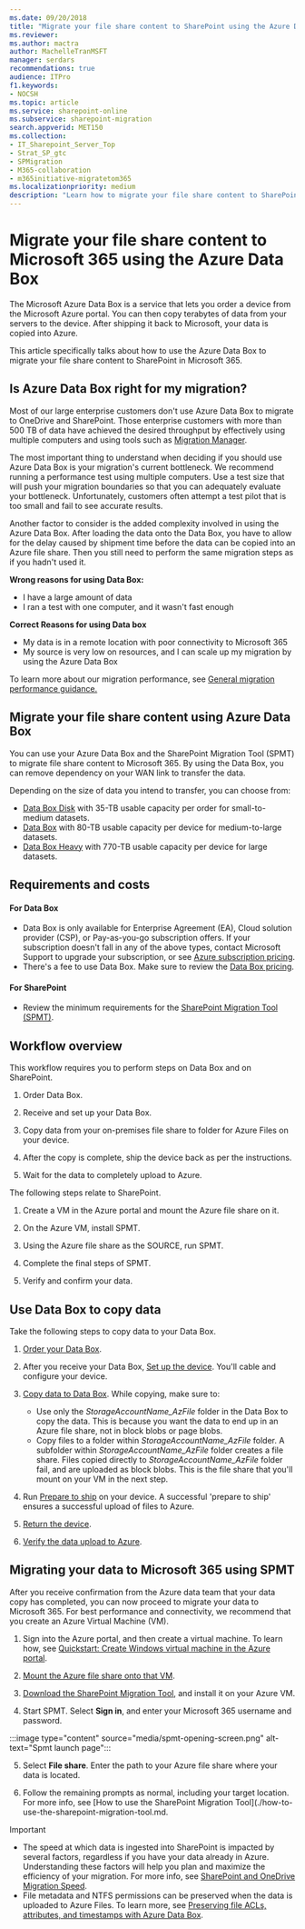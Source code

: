 ```yaml
---
ms.date: 09/20/2018
title: "Migrate your file share content to SharePoint using the Azure Data Box"
ms.reviewer: 
ms.author: mactra
author: MachelleTranMSFT
manager: serdars
recommendations: true
audience: ITPro
f1.keywords:
- NOCSH
ms.topic: article
ms.service: sharepoint-online
ms.subservice: sharepoint-migration
search.appverid: MET150
ms.collection: 
- IT_Sharepoint_Server_Top
- Strat_SP_gtc
- SPMigration
- M365-collaboration
- m365initiative-migratetom365
ms.localizationpriority: medium
description: "Learn how to migrate your file share content to SharePoint in Microsoft 365 by using the Azure Data Box"
---
```


# Migrate your file share content to Microsoft 365 using the Azure Data Box

The Microsoft Azure Data Box is a service that lets you order a device from the Microsoft Azure portal. You can then copy terabytes of data from your servers to the device. After shipping it back to Microsoft, your data is copied into Azure.

This article specifically talks about how to use the Azure Data Box to migrate your file share content to SharePoint in Microsoft 365. 

## Is Azure Data Box right for my migration?

Most of our large enterprise customers don't use Azure Data Box to migrate to OneDrive and SharePoint. Those enterprise customers with more than 500 TB of data have achieved the desired throughput by effectively using multiple computers and using tools such as [Migration Manager](mm-get-started.md).

The most important thing to understand when deciding if you should use Azure Data Box is your migration's current bottleneck. We recommend running a performance test using multiple computers. Use a test size that will push your migration boundaries so that you can adequately evaluate your bottleneck. Unfortunately, customers often attempt a test pilot that is too small and fail to see accurate results.

Another factor to consider is the added complexity involved in using the Azure Data Box. After loading the data onto the Data Box, you have to allow for the delay caused by shipment time before the data can be copied into an Azure file share. Then you still need to perform the same migration steps as if you hadn't used it.

**Wrong reasons for using Data Box:**

- I have a large amount of data
- I ran a test with one computer, and it wasn't fast enough

**Correct Reasons for using Data box**

- My data is in a remote location with poor connectivity to Microsoft 365
- My source is very low on resources, and I can scale up my migration by using the Azure Data Box

To learn more about our migration performance, see [General migration performance guidance.](./sharepoint-online-and-onedrive-migration-speed.md)

##  Migrate your file share content using Azure Data Box

You can use your Azure Data Box and the SharePoint Migration Tool (SPMT) to migrate file share content to Microsoft 365. By using the Data Box, you can remove dependency on your WAN link to transfer the data. 
 
Depending on the size of data you intend to transfer, you can choose from:

- [Data Box Disk](/azure/databox/data-box-disk-overview) with 35-TB usable capacity per order for small-to-medium datasets.
- [Data Box](/azure/databox/data-box-overview) with 80-TB usable capacity per device for medium-to-large datasets.
- [Data Box Heavy](/azure/databox/data-box-heavy-overview) with 770-TB usable capacity per device for large datasets.

 

## Requirements and costs

#### For Data Box

- Data Box is only available for Enterprise Agreement (EA), Cloud solution provider (CSP), or Pay-as-you-go subscription offers. If your subscription doesn't fall in any of the above types, contact Microsoft Support to upgrade your subscription, or see [Azure subscription pricing](https://azure.microsoft.com/pricing/).
- There's a fee to use Data Box. Make sure to review the [Data Box pricing](https://azure.microsoft.com/pricing/details/databox/).

#### For SharePoint

- Review the minimum requirements for the [SharePoint Migration Tool (SPMT)](./how-to-use-the-sharepoint-migration-tool.md).


## Workflow overview

This workflow requires you to perform steps on Data Box and on SharePoint.

1. Order Data Box.

2. Receive and set up your Data Box.

3. Copy data from your on-premises file share to folder for Azure Files on your device.

4. After the copy is complete, ship the device back as per the instructions.

5. Wait for the data to completely upload to Azure.

The following steps relate to SharePoint.

1. Create a VM in the Azure portal and mount the Azure file share on it.

2. On the Azure VM, install SPMT.

3. Using the Azure file share as the SOURCE, run SPMT.

4. Complete the final steps of SPMT.

5. Verify and confirm your data.


## Use Data Box to copy data

Take the following steps to copy data to your Data Box.

1. [Order your Data Box](/azure/databox/data-box-deploy-ordered).

2. After you receive your Data Box, [Set up the device](/azure/databox/data-box-deploy-set-up). You'll cable and configure your device.

3. [Copy data to Data Box](/azure/databox/data-box-deploy-copy-data). While copying, make sure to:

    - Use only the *StorageAccountName_AzFile* folder in the Data Box to copy the data. This is because you want the data to end up in an Azure file share, not in block blobs or page blobs.
    - Copy files to a folder within *StorageAccountName_AzFile* folder. A subfolder within *StorageAccountName_AzFile* folder creates a file share. Files copied directly to *StorageAccountName_AzFile* folder fail, and are uploaded as block blobs. This is the file share that you'll mount on your VM in the next step.

4. Run [Prepare to ship](/azure/databox/data-box-deploy-picked-up#prepare-to-ship) on your device. A successful 'prepare to ship' ensures a successful upload of files to Azure.

5. [Return the device](/azure/databox/data-box-deploy-picked-up#ship-data-box-back).

6. [Verify the data upload to Azure](/azure/databox/data-box-deploy-picked-up#verify-data-upload-to-azure).


## Migrating your data to Microsoft 365 using SPMT

After you receive confirmation from the Azure data team that your data copy has completed, you can now proceed to migrate your data to Microsoft 365. For best performance and connectivity, we recommend that you create an Azure Virtual Machine (VM).

1. Sign into the Azure portal, and then create a virtual machine.  To learn how, see  [Quickstart: Create Windows virtual machine in the Azure portal](/azure/virtual-machines/windows/quick-create-portal).

2. [Mount the Azure file share onto that VM](/azure/storage/files/storage-how-to-use-files-windows).

3. [Download the SharePoint Migration Tool](https://spmt.sharepointonline.com/install/default.htm), and install it on your Azure VM. 

4. Start SPMT.  Select **Sign in**, and enter your Microsoft 365 username and password.

:::image type="content" source="media/spmt-opening-screen.png" alt-text="Spmt launch page":::

5. Select **File share**. Enter the path to your Azure file share where your data is located.

6. Follow the remaining prompts as normal, including your target location. For more info, see [How to use the SharePoint Migration Tool](./how-to-use-the-sharepoint-migration-tool.md.


> [!IMPORTANT]
> - The speed at which data is ingested into SharePoint is impacted by several factors, regardless if you have your data already in Azure. Understanding these factors will help you plan and maximize the efficiency of your migration.  For more info, see  [SharePoint and OneDrive Migration Speed](./sharepoint-online-and-onedrive-migration-speed.md).
> - File metadata and NTFS permissions can be preserved when the data is uploaded to Azure Files. To learn more, see [Preserving file ACLs, attributes, and timestamps with Azure Data Box](/azure/databox/data-box-file-acls-preservation).
